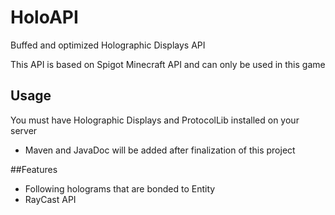 # HoloAPI

Buffed and optimized Holographic Displays API

This API is based on Spigot Minecraft API and can only be used in this game

## Usage

You must have Holographic Displays and ProtocolLib installed on your server

- Maven and JavaDoc will be added after finalization of this project

##Features

- Following holograms that are bonded to Entity
- RayCast API